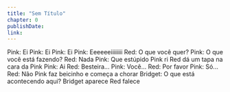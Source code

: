 ```yaml
---
title: "Sem Título"
chapter: 0
publishDate: 
link: 
---
```


Pink: Ei
Pink: Ei
Pink: Ei
Pink: Eeeeeeiiiiiiii
Red: O que você quer?
Pink: O que você está fazendo?
Red: Nada
Pink: Que estúpido
Pink ri
Red dá um tapa na cara da Pink
Pink: Ai
Red: Besteira...
Pink: Você...
Red: Por favor
Pink: Só...
Red: Não
Pink faz beicinho e começa a chorar
Bridget: O que está acontecendo aqui?
Bridget aparece
Red falece

